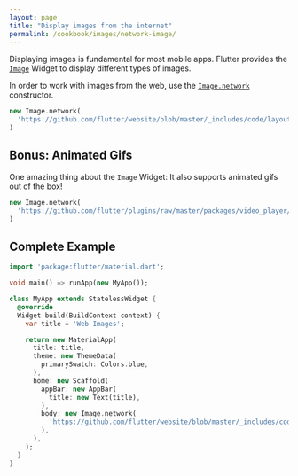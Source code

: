 ```yaml
---
layout: page
title: "Display images from the internet"
permalink: /cookbook/images/network-image/
---
```


Displaying images is fundamental for most mobile apps. Flutter provides the 
[`Image`](https://docs.flutter.io/flutter/widgets/Image-class.html) Widget to 
display different types of images.

In order to work with images from the web, use the [`Image.network`](https://docs.flutter.io/flutter/widgets/Image/Image.network.html) 
constructor.

```dart
new Image.network(
  'https://github.com/flutter/website/blob/master/_includes/code/layout/lakes/images/lake.jpg?raw=true',
)
```

## Bonus: Animated Gifs

One amazing thing about the `Image` Widget: It also supports animated gifs out
of the box!

```dart
new Image.network(
  'https://github.com/flutter/plugins/raw/master/packages/video_player/doc/demo_ipod.gif?raw=true',
)
```

## Complete Example

```dart
import 'package:flutter/material.dart';

void main() => runApp(new MyApp());

class MyApp extends StatelessWidget {
  @override
  Widget build(BuildContext context) {
    var title = 'Web Images';

    return new MaterialApp(
      title: title,
      theme: new ThemeData(
        primarySwatch: Colors.blue,
      ),
      home: new Scaffold(
        appBar: new AppBar(
          title: new Text(title),
        ),
        body: new Image.network(
          'https://github.com/flutter/website/blob/master/_includes/code/layout/lakes/images/lake.jpg?raw=true',
        ),
      ),
    );
  }
}
```